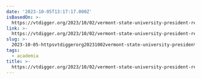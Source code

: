 ```yaml
---
date: '2023-10-05T13:17:17.000Z'
isBasedOn: >-
  https://vtdigger.org/2023/10/02/vermont-state-university-president-recommends-cutting-10-degree-programs-and-up-to-33-faculty-positions/
link: >-
  https://vtdigger.org/2023/10/02/vermont-state-university-president-recommends-cutting-10-degree-programs-and-up-to-33-faculty-positions/
slug: >-
  2023-10-05-httpsvtdiggerorg20231002vermont-state-university-president-recommends-cutting-10-degree-programs-and-up-to-33-faculty-positions
tags:
  - academia
title: >-
  https://vtdigger.org/2023/10/02/vermont-state-university-president-recommends-cutting-10-degree-programs-and-up-to-33-faculty-positions/
---
```


